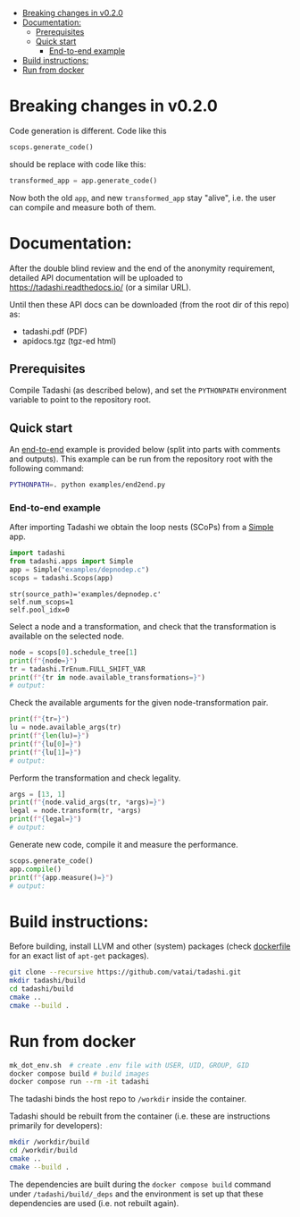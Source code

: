 - [Breaking changes in v0.2.0](#orgc943df9)
- [Documentation:](#orga6c730a)
  - [Prerequisites](#org33a0c24)
  - [Quick start](#orgb16da79)
    - [End-to-end example](#org98d157d)
- [Build instructions:](#orgf101ad4)
- [Run from docker](#org1c449c1)



<a id="orgc943df9"></a>

# Breaking changes in v0.2.0

Code generation is different. Code like this

```python
scops.generate_code()
```

should be replace with code like this:

```python
transformed_app = app.generate_code()
```

Now both the old `app`, and new `transformed_app` stay "alive", i.e. the user can compile and measure both of them.


<a id="orga6c730a"></a>

# Documentation:

After the double blind review and the end of the anonymity requirement, detailed API documentation will be uploaded to <https://tadashi.readthedocs.io/> (or a similar URL).

Until then these API docs can be downloaded (from the root dir of this repo) as:

-   tadashi.pdf (PDF)
-   apidocs.tgz (tgz-ed html)


<a id="org33a0c24"></a>

## Prerequisites

Compile Tadashi (as described below), and set the `PYTHONPATH` environment variable to point to the repository root.


<a id="orgb16da79"></a>

## Quick start

An [end-to-end](./examples/end2end.py) example is provided below (split into parts with comments and outputs). This example can be run from the repository root with the following command:

```bash
PYTHONPATH=. python examples/end2end.py
```


<a id="org98d157d"></a>

### End-to-end example

After importing Tadashi we obtain the loop nests (SCoPs) from a [Simple](./tadashi/apps.py) app.

```python
import tadashi
from tadashi.apps import Simple
app = Simple("examples/depnodep.c")
scops = tadashi.Scops(app)
```

    str(source_path)='examples/depnodep.c'
    self.num_scops=1
    self.pool_idx=0

Select a node and a transformation, and check that the transformation is available on the selected node.

```python
node = scops[0].schedule_tree[1]
print(f"{node=}")
tr = tadashi.TrEnum.FULL_SHIFT_VAR
print(f"{tr in node.available_transformations=}")
# output:
```

Check the available arguments for the given node-transformation pair.

```python
print(f"{tr=}")
lu = node.available_args(tr)
print(f"{len(lu)=}")
print(f"{lu[0]=}")
print(f"{lu[1]=}")
# output:
```

Perform the transformation and check legality.

```python
args = [13, 1]
print(f"{node.valid_args(tr, *args)=}")
legal = node.transform(tr, *args)
print(f"{legal=}")
# output:
```

Generate new code, compile it and measure the performance.

```python
scops.generate_code()
app.compile()
print(f"{app.measure()=}")
# output:
```


<a id="orgf101ad4"></a>

# Build instructions:

Before building, install LLVM and other (system) packages (check [dockerfile](./docker/tadashi.dockerfile) for an exact list of `apt-get` packages).

```bash
git clone --recursive https://github.com/vatai/tadashi.git
mkdir tadashi/build
cd tadashi/build
cmake ..
cmake --build .
```


<a id="org1c449c1"></a>

# Run from docker

```bash
mk_dot_env.sh  # create .env file with USER, UID, GROUP, GID
docker compose build # build images
docker compose run --rm -it tadashi
```

The tadashi binds the host repo to `/workdir` inside the container.

Tadashi should be rebuilt from the container (i.e. these are instructions primarily for developers):

```bash
mkdir /workdir/build
cd /workdir/build
cmake ..
cmake --build .
```

The dependencies are built during the `docker compose build` command under `/tadashi/build/_deps` and the environment is set up that these dependencies are used (i.e. not rebuilt again).
